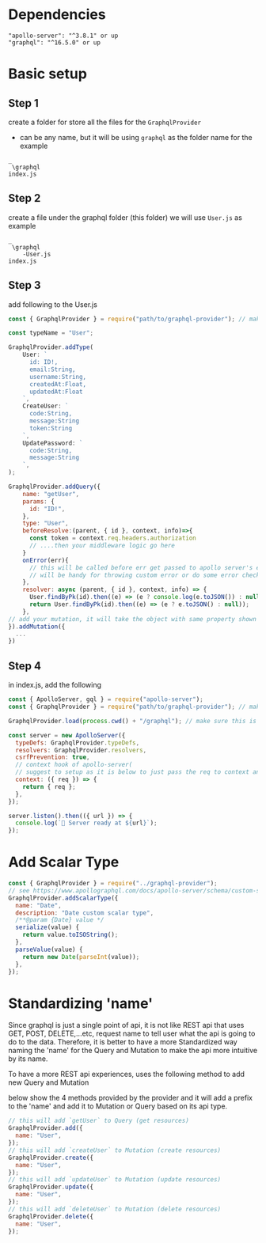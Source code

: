 # Dependencies

    "apollo-server": "^3.8.1" or up
    "graphql": "^16.5.0" or up

# Basic setup

## Step 1

create a folder for store all the files for the `GraphqlProvider`

- can be any name, but it will be using `graphql` as the folder name for the example

```
_
 \graphql
index.js
```

## Step 2

create a file under the graphql folder (this folder)
we will use `User.js` as example

```
_
 \graphql
    -User.js
index.js
```

## Step 3

add following to the User.js

```js
const { GraphqlProvider } = require("path/to/graphql-provider"); // make sure this is where the lib exist

const typeName = "User";

GraphqlProvider.addType(
    User: `
      id: ID!,
      email:String,
      username:String,
      createdAt:Float,
      updatedAt:Float
    `,
    CreateUser: `
      code:String,
      message:String
      token:String
    `,
    UpdatePassword: `
      code:String,
      message:String
    `,
);

GraphqlProvider.addQuery({
    name: "getUser",
    params: {
      id: "ID!",
    },
    type: "User",
    beforeResolve:(parent, { id }, context, info)=>{
      const token = context.req.headers.authorization
      // ....then your middleware logic go here
    }
    onError(err){
      // this will be called before err get passed to apollo server's error handler
      // will be handy for throwing custom error or do some error checking
    },
    resolver: async (parent, { id }, context, info) => {
      User.findByPk(id).then((e) => (e ? console.log(e.toJSON()) : null));
      return User.findByPk(id).then((e) => (e ? e.toJSON() : null));
    },
// add your mutation, it will take the object with same property shown above
}).addMutation({
  ...
})

```

## Step 4

in index.js, add the following

```js
const { ApolloServer, gql } = require("apollo-server");
const { GraphqlProvider } = require("path/to/graphql-provider"); // make sure this is where the lib exist

GraphqlProvider.load(process.cwd() + "/graphql"); // make sure this is where all the grapql files exist

const server = new ApolloServer({
  typeDefs: GraphqlProvider.typeDefs,
  resolvers: GraphqlProvider.resolvers,
  csrfPrevention: true,
  // context hook of apollo-server(
  // suggest to setup as it is below to just pass the req to context and then use beforeResolve() hook as middleware for each resolver)
  context: ({ req }) => {
    return { req };
  },
});

server.listen().then(({ url }) => {
  console.log(`🚀 Server ready at ${url}`);
});
```

# Add Scalar Type

```js
const { GraphqlProvider } = require("../graphql-provider");
// see https://www.apollographql.com/docs/apollo-server/schema/custom-scalars/  for details
GraphqlProvider.addScalarType({
  name: "Date",
  description: "Date custom scalar type",
  /**@param {Date} value */
  serialize(value) {
    return value.toISOString();
  },
  parseValue(value) {
    return new Date(parseInt(value));
  },
});
```

# Standardizing 'name'

Since graphql is just a single point of api, it is not like REST api that uses GET, POST, DELETE,...etc, request name to tell user what the api is going to do to the data. Therefore, it is better to have a more Standardized way naming the 'name' for the Query and Mutation to make the api more intuitive by its name.

To have a more REST api experiences, uses the following method to add new Query and Mutation

below show the 4 methods provided by the provider and it will add a prefix to the 'name' and add it to Mutation or Query based on its api type.

```js
// this will add `getUser` to Query (get resources)
GraphqlProvider.add({
  name: "User",
});
// this will add `createUser` to Mutation (create resources)
GraphqlProvider.create({
  name: "User",
});
// this will add `updateUser` to Mutation (update resources)
GraphqlProvider.update({
  name: "User",
});
// this will add `deleteUser` to Mutation (delete resources)
GraphqlProvider.delete({
  name: "User",
});
```
